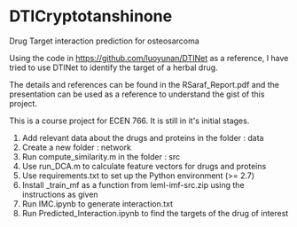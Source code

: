 # DTICryptotanshinone
Drug Target interaction prediction for osteosarcoma

Using the code in https://github.com/luoyunan/DTINet as a reference, I have tried to use DTINet to identify the target of a herbal drug.

The details and references can be found in the RSaraf_Report.pdf and the presentation can be used as a reference to understand the gist of this project.

This is a course project for ECEN 766. It is still in it's initial stages.

1. Add relevant data about the drugs and proteins in the folder : data
2. Create a new folder : network
3. Run compute_similarity.m in the folder : src
4. Use run_DCA.m to calculate feature vectors for drugs and proteins
5. Use requirements.txt to set up the Python environment (>= 2.7)
6. Install _train_mf as a function from leml-imf-src.zip using the instructions as given
7. Run IMC.ipynb to generate interaction.txt
8. Run Predicted_Interaction.ipynb to find the targets of the drug of interest
